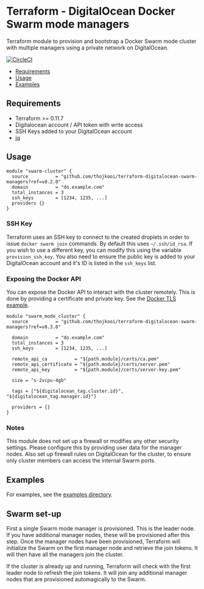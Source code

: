 # Terraform - DigitalOcean Docker Swarm mode managers

Terraform module to provision and bootstrap a Docker Swarm mode cluster with multiple managers using a private network on DigitalOcean.

[![CircleCI](https://circleci.com/gh/thojkooi/terraform-digitalocean-swarm-managers/tree/master.svg?style=svg)](https://circleci.com/gh/thojkooi/terraform-digitalocean-swarm-managers/tree/master)

- [Requirements](#requirements)
- [Usage](#usage)
- [Examples](#examples)

## Requirements

- Terraform >= 0.11.7
- Digitalocean account / API token with write access
- SSH Keys added to your DigitalOcean account
- [jq](https://github.com/stedolan/jq)

## Usage

```hcl
module "swarm-cluster" {
  source          = "github.com/thojkooi/terraform-digitalocean-swarm-managers?ref=v0.2.0"
  domain          = "do.example.com"
  total_instances = 3
  ssh_keys        = [1234, 1235, ...]
  providers {}
}
```

### SSH Key

Terraform uses an SSH key to connect to the created droplets in order to issue `docker swarm join` commands. By default this uses `~/.ssh/id_rsa`. If you wish to use a different key, you can modify this using the variable `provision_ssh_key`. You also need to ensure the public key is added to your DigitalOcean account and it's ID is listed in the `ssh_keys` list.

### Exposing the Docker API

You can expose the Docker API to interact with the cluster remotely. This is done by providing a certificate and private key. See the [Docker TLS example](https://github.com/thojkooi/terraform-digitalocean-swarm-managers/tree/master/examples/remote-api-tls).

```hcl
module "swarm_mode_cluster" {
  source          = "github.com/thojkooi/terraform-digitalocean-swarm-managers?ref=v0.3.0"

  domain          = "do.example.com"
  total_instances = 3
  ssh_keys        = [1234, 1235, ...]

  remote_api_ca          = "${path.module}/certs/ca.pem"
  remote_api_certificate = "${path.module}/certs/server.pem"
  remote_api_key         = "${path.module}/certs/server-key.pem"

  size = "s-2vcpu-4gb"

  tags = ["${digitalocean_tag.cluster.id}", "${digitalocean_tag.manager.id}"]

  providers = {}
}
```

### Notes

This module does not set up a firewall or modifies any other security settings. Please configure this by providing user data for the manager nodes. Also set up firewall rules on DigitalOcean for the cluster, to ensure only cluster members can access the internal Swarm ports.

## Examples

For examples, see the [examples directory](https://github.com/thojkooi/terraform-digitalocean-swarm-managers/tree/master/examples).

## Swarm set-up

First a single Swarm mode manager is provisioned. This is the leader node. If you have additional manager nodes, these will be provisioned after this step. Once the manager nodes have been provisioned, Terraform will initialize the Swarm on the first manager node and retrieve the join tokens. It will then have all the managers join the cluster.

If the cluster is already up and running, Terraform will check with the first leader node to refresh the join tokens. It will join any additional manager nodes that are provisioned automagically to the Swarm.
